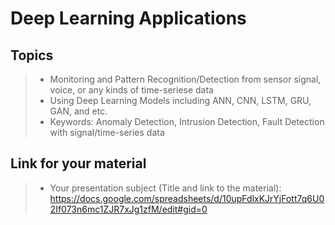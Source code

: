 # Deep Learning Applications

## Topics
> * Monitoring and Pattern Recognition/Detection from sensor signal, voice, or any kinds of time-seriese data
> * Using Deep Learning Models including ANN, CNN, LSTM, GRU, GAN, and etc.
> * Keywords: Anomaly Detection, Intrusion Detection, Fault Detection with signal/time-series data 

## Link for your material
> * Your presentation subject (Title and link to the material): https://docs.google.com/spreadsheets/d/10upFdlxKJrYjFott7q6U02If073n6mc1ZJR7xJg1zfM/edit#gid=0

